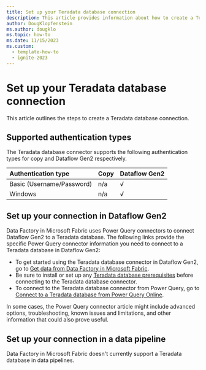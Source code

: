 ```yaml
---
title: Set up your Teradata database connection
description: This article provides information about how to create a Teradata database connection in Microsoft Fabric.
author: DougKlopfenstein
ms.author: dougklo
ms.topic: how-to
ms.date: 11/15/2023
ms.custom:
  - template-how-to
  - ignite-2023
---
```


# Set up your Teradata database connection

This article outlines the steps to create a Teradata database connection.


## Supported authentication types

The Teradata database connector supports the following authentication types for copy and Dataflow Gen2 respectively.  

|Authentication type |Copy |Dataflow Gen2 |
|:---|:---|:---|
|Basic (Username/Password)| n/a | √ |
|Windows| n/a | √ |

## Set up your connection in Dataflow Gen2

Data Factory in Microsoft Fabric uses Power Query connectors to connect Dataflow Gen2 to a Teradata database. The following links provide the specific Power Query connector information you need to connect to a Teradata database in Dataflow Gen2:

- To get started using the Teradata database connector in Dataflow Gen2, go to [Get data from Data Factory in Microsoft Fabric](/power-query/where-to-get-data#get-data-from-data-factory-in-microsoft-fabric-preview).
- Be sure to install or set up any [Teradata database prerequisites](/power-query/connectors/teradata#prerequisites) before connecting to the Teradata database connector.
- To connect to the Teradata database connector from Power Query, go to [Connect to a Teradata database from Power Query Online](/power-query/connectors/teradata#connect-to-a-teradata-database-from-power-query-online).

In some cases, the Power Query connector article might include advanced options, troubleshooting, known issues and limitations, and other information that could also prove useful.

## Set up your connection in a data pipeline

Data Factory in Microsoft Fabric doesn't currently support a Teradata database in data pipelines.
